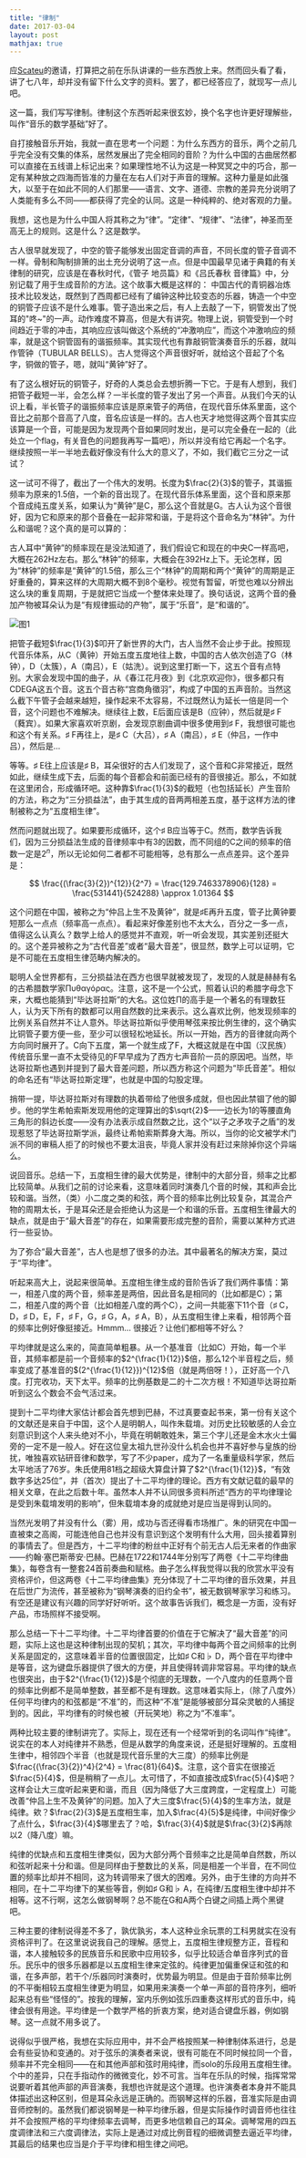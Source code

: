 ```yaml
---
title: "律制"
date: 2017-03-04
layout: post
mathjax: true
---
```


应[Scateu](http://scateu.me/2017/03/01/notes-on-automated-composition.html)的邀请，打算把之前在乐队讲课的一些东西放上来。然而回头看了看，讲了七八年，却并没有留下什么文字的资料。罢了，都已经答应了，就现写一点儿吧。

这一篇，我们写写律制。律制这个东西听起来很玄妙，换个名字也许更好理解些，叫作“音乐的数学基础”好了。

自打接触音乐开始，我就一直在思考一个问题：为什么东西方的音乐，两个之前几乎完全没有交集的体系，居然发展出了完全相同的音阶？为什么中国的古曲居然都可以直接在五线谱上标记出来？如果理性地不认为这是一种冥冥之中的巧合，那一定有某种放之四海而皆准的力量在左右人们对于声音的理解。这种力量是如此强大，以至于在如此不同的人们那里——语言、文字、道德、宗教的差异充分说明了人类能有多么不同——都获得了完全的认同。这是一种纯粹的、绝对客观的力量。

我想，这也是为什么中国人将其称之为“律”。“定律”、“规律”、“法律”，神圣而至高无上的规则。这是什么？这是数学。

古人很早就发现了，中空的管子能够发出固定音调的声音，不同长度的管子音调不一样。骨制和陶制排箫的出土充分说明了这一点。但是中国最早见诸于典籍的有关律制的研究，应该是在春秋时代，《管子 地员篇》和《吕氏春秋 音律篇》中，分别记载了用于生成音阶的方法。这个故事大概是这样的：
中国古代的青铜器冶炼技术比较发达，既然到了西周都已经有了编钟这种比较变态的乐器，铸造一个中空的铜管子应该不是什么难事。管子造出来之后，有人上去敲了一下，铜管发出了悦耳的"咚~"的一声。动作难度不算高，但是大有讲究。物理上说，铜管受到一个时间趋近于零的冲击，其响应应该叫做这个系统的“冲激响应”，而这个冲激响应的频率，就是这个铜管固有的谐振频率。其实现代也有靠敲铜管演奏音乐的乐器，就叫作管钟（TUBULAR BELLS）。古人觉得这个声音很好听，就给这个音起了个名字，铜做的管子，嗯，就叫“黄钟”好了。

有了这么根好玩的铜管子，好奇的人类总会去想折腾一下它。于是有人想到，我们把管子截短一半，会怎么样？一半长度的管子发出了另一个声音。从我们今天的认识上看，半长管子的谐振频率应该是原来管子的两倍，在现代音乐体系里面，这个音比之前那个音高了八度，音名应该是一样的。古人也天才地觉得这两个音其实应该算是一个音，可能是因为发现两个音如果同时发出，是可以完全叠在一起的（此处立一个flag，有关音色的问题我再写一篇吧），所以并没有给它再起一个名字。继续按照一半一半地去截好像没有什么大的意义了，不如，我们截它三分之一试试？

这一试可不得了，截出了一个伟大的发明。长度为$\frac{2}{3}$的管子，其谐振频率为原来的1.5倍，一个新的音出现了。在现代音乐体系里面，这个音和原来那个音成纯五度关系，如果认为“黄钟”是C，那么这个音就是G。古人认为这个音很好，因为它和原来的那个音叠在一起非常和谐，于是将这个音命名为“林钟”。为什么和谐呢？这个真的是可以算的：

古人耳中“黄钟”的频率现在是没法知道了，我们假设它和现在的中央C一样高吧，大概在262Hz左右。那么“林钟”的频率，大概会在392Hz上下。无论怎样，因为“林钟”的频率是“黄钟”的1.5倍，那么三个“林钟”的周期和两个“黄钟”的周期是正好重叠的，算来这样的大周期大概不到8个毫秒。视觉有暂留，听觉也难以分辨出这么块的重复周期，于是就把它当成一个整体来处理了。换句话说，这两个音的叠加产物被耳朵认为是“有规律振动的产物”，属于“乐音”，是“和谐的”。

![图1]({{site.imageurl}}/2_3.jpg)


把管子截短$\frac{1}{3}$叩开了新世界的大门，古人当然不会止步于此。按照现代音乐体系，从C（黄钟）开始五度五度地往上数，中国的古人依次创造了G（林钟），D（太簇），A（南吕），E（姑洗）。说到这里打断一下，这五个音有点特别。大家会发现中国的曲子，从《春江花月夜》到《北京欢迎你》，很多都只有CDEGA这五个音。这五个音古称“宫商角徵羽”，构成了中国的五声音阶。当然这么截下午管子会越来越短，操作起来不太容易，不过既然认为延长一倍是同一个音，这个问题也不难解决。继续往上数，E后面应该是B（应钟），然后就是$\sharp$ F（蕤宾）。如果大家喜欢听京剧，会发现京剧曲调中很多使用到$\sharp$ F，我想很可能也和这个有关系。$\sharp$ F再往上，是$\sharp$ C（大吕），$\sharp$ A（南吕），$\sharp$ E（仲吕，一作中吕），然后是…

等等。$\sharp$ E往上应该是$\sharp$ B，耳朵很好的古人们发现了，这个音和C非常接近，既然如此，继续生成下去，后面的每个音都会和前面已经有的音很接近。那么，不如就在这里闭合，形成循环吧。这种靠$\frac{1}{3}$的截短（也包括延长）产生音阶的方法，称之为“三分损益法”，由于其生成的音两两相差五度，基于这样方法的律制被称之为“五度相生律”。

然而问题就出现了。如果要形成循环，这个$\sharp$ B应当等于C。然而，数学告诉我们，因为三分损益法生成的音律频率中有3的因数，而不同组的C之间的频率的倍数一定是$2^{n}$，所以无论如何二者都不可能相等，总有那么一点点差异。这个差异是：

$$
\frac{(\frac{3}{2})^{12}}{2^7} = \frac{129.7463378906}{128} = \frac{531441}{524288} \approx 1.01364
$$

这个问题在中国，被称之为“仲吕上生不及黄钟”，就是$\sharp$E再升五度，管子比黄钟要短那么一点点（频率高一点点）。看起来好像差别也不太大么，百分之一多一点，值得这么认真么？数学上给人的感觉并不直观，听一听会发现，其实差别还挺大的。这个差异被称之为“古代音差”或者“最大音差”，很显然，数学上可以证明，它是不可能在五度相生律范畴内解决的。

聪明人全世界都有，三分损益法在西方也很早就被发现了，发现的人就是赫赫有名的古希腊数学家Πυθαγόρας。注意，这不是一个公式，照着认识的希腊字母念下来，大概也能猜到“毕达哥拉斯”的大名。这位姓Π的高手是一个著名的有理数狂人，认为天下所有的数都可以用自然数的比来表示。这么喜欢比例，他发现频率的比例关系自然并不让人意外。毕达哥拉斯似乎使用琴弦来按比例生律的，这个确实比铜管子要方便一些，至少可以很轻松地延长。所以一开始，西方的音律就向两个方向同时展开了。C向下五度，第一个就生成了F，大概这就是在中国（汉民族）传统音乐里一直不太受待见的F早早成为了西方七声音阶一员的原因吧。当然，毕达哥拉斯也遇到并提到了最大音差问题，所以西方称这个问题为“毕氏音差”。相似的命名还有“毕达哥拉斯定理”，也就是中国的勾股定理。

捎带一提，毕达哥拉斯对有理数的执着带给了他很多成就，但也因此禁锢了他的脚步。他的学生希帕索斯发现用他的定理算出的$\sqrt{2}$——边长为1的等腰直角三角形的斜边长度——没有办法表示成自然数之比，这个“以子之矛攻子之盾”的发现惹怒了毕达哥拉斯学派，最终让希帕索斯葬身大海。所以，当你的论文被学术门派不同的审稿人拒了的时候也不要太沮丧，毕竟人家并没有赶过来除掉你这个异端么。

说回音乐。总结一下，五度相生律的最大优势是，律制中的大部分音，频率之比都比较简单。从我们之前的讨论来看，这意味着同时演奏几个音的时候，其和声会比较和谐。当然，（类）小二度之类的和弦，两个音的频率比例比较复杂，其混合产物的周期太长，于是耳朵还是会拒绝认为这是一个和谐的乐音。五度相生律最大的缺点，就是由于“最大音差”的存在，如果需要形成完整的音阶，需要以某种方式进行一些妥协。

为了弥合“最大音差”，古人也是想了很多的办法。其中最著名的解决方案，莫过于“平均律”。

听起来高大上，说起来很简单。五度相生律生成的音阶告诉了我们两件事情：第一，相差八度的两个音，频率差是两倍，因此音名是相同的（比如都是C）；第二，相差八度的两个音（比如相差八度的两个C），之间一共能塞下11个音（$\sharp$ C，D，$\sharp$ D，E，F，$\sharp$ F，G，$\sharp$ G，A，$\sharp$ A，B），从五度相生律上来看，相邻两个音的频率比例好像挺接近。Hmmm… 很接近？让他们都相等不好么？

平均律就是这么来的，简直简单粗暴。从一个基准音（比如C）开始，每一个半音，其频率都是前一个音频率的$2^{\frac{1}{12}}$倍，那么12个半音程之后，频率变成了基准音的$(2^{\frac{1}{12}})^{12}$倍（就是两倍呀！），正好高一个八度。打完收功，天下太平。频率的比例基数是二的十二次方根！不知道毕达哥拉斯听到这么个数会不会气活过来。

提到十二平均律大家估计都会首先想到巴赫，不过真要查起书来，第一份有关这个的文献还是来自于中国，这个人是明朝人，叫作朱载堉。对历史比较敏感的人会立刻意识到这个人来头绝对不小，毕竟在明朝敢姓朱，第三个字儿还是金木水火土偏旁的一定不是一般人。好在这位皇太祖九世孙没什么机会也并不喜好参与皇族的纷扰，唯独喜欢钻研音律和数学，写了不少paper，成为了一名重量级科学家，然后太平地活了76岁。朱氏使用81档之超级大算盘计算了$2^{\frac{1}{12}}$，“有效数字多达25位”，并（首次）提出了十二平均律的理论。西方有文献记载的最早的相关文章，在此之后数十年。虽然本人并不认同很多资料所述“西方的平均律理论是受到朱载堉发明的影响”，但朱载堉本身的成就绝对是应当是得到认同的。

当然光发明了并没有什么（雾）用，成功与否还得看市场推广。朱的研究在中国一直被束之高阁，可能连他自己也并没有意识到这个发明有什么大用，回头接着算别的事情去了。但是西方，十二平均律的粉丝中正好有个前无古人后无来者的作曲家——约翰·塞巴斯蒂安·巴赫。巴赫在1722和1744年分别写了两卷《十二平均律曲集》，每卷含有一整套24首前奏曲和赋格。曲子怎么样我觉得以我的欣赏水平没有资格评价，但这两卷《十二平均律曲集》充分体现了十二平均律的音乐效果，并且在后世广为流传，甚至被称为“钢琴演奏的旧约全书”，被无数钢琴家学习和练习。有空还是建议有兴趣的同学好好听听。这个故事告诉我们，概念是一方面，没有好产品，市场照样不接受啊。

那么总结一下十二平均律。十二平均律首要的价值在于它解决了“最大音差”的问题，实际上这也是这种律制出现的契机；其次，平均律中每两个音之间频率的比例关系是固定的，这意味着半音的位置很固定，比如$\sharp$ C和$\flat$ D，两个音在平均律中是等音，这为键盘乐器提供了很大的方便，并且使得转调非常容易。平均律的缺点也很突出，由于$2^{\frac{1}{12}}$是个彻底的无理数，一个八度内的任意两个音的频率比例都不是简单整数，甚至都不是有理数。这意味着实际上，（除了八度外）任何平均律内的和弦都是“不准”的，而这种“不准”是能够被部分耳朵灵敏的人捕捉到的。因此，平均律有的时候也被（开玩笑地）称之为“不准率”。

两种比较主要的律制讲完了。实际上，现在还有一个经常听到的名词叫作“纯律”。说实在的本人对纯律并不熟悉，但是从数学的角度来说，还是挺好理解的。五度相生律中，相邻四个半音（也就是现代音乐里的大三度）的频率比例是$\frac{(\frac{3}{2})^4}{2^4} = \frac{81}{64}$。注意，这个音实在很接近$\frac{5}{4}$，但是稍稍了一点儿。太可惜了，不如直接改成$\frac{5}{4}$吧？这样会让大三度听起来更和谐，而且（因为降低了大三度跨度，一定程度上）可能改善“仲吕上生不及黄钟”的问题。加入了大三度$\frac{5}{4}$的生率方法，就是纯律。欸？$\frac{2}{3}$是五度相生率，加入$\frac{4}{5}$是纯律，中间好像少了点什么，$\frac{3}{4}$哪里去了？哈，$\frac{3}{4}$就是$\frac{3}{2}$再除以2（降八度）嘛。

纯律的优缺点和五度相生律类似，因为大部分两个音频率之比是简单自然数，所以和弦听起来十分和谐。但是同样由于整数比的关系，同是相差一个半音，在不同位置的频率比却并不相同，这为转调带来了很大的困难。另外，由于生律的方向并不相同，在十二平均律下的某些等音，例如$\sharp$ G和$\flat$ A，在纯律/五度相生律中却并不相等。这不行啊，这怎么做钢琴啊？总不能在G和A两个白键之间插上两个黑键吧。

三种主要的律制说得差不多了，孰优孰劣，本人这种业余玩票的工科男就实在没有资格评判了。在这里说说我自己的理解。感觉上，五度相生律规整方正，音程和谐，本人接触较多的民族音乐和民歌中应用较多，似乎比较适合单音序列式的音乐。民乐中的很多乐器都是以五度相生律来定弦的。纯律更加偏重保证和弦的和谐，在多声部，若干个/乐器同时演奏时，优势最为明显。但是由于音阶频率比例的不平衡相较五度相生律更为明显，如果用来演奏一个单一声部的音符序列，细听起来总有些“怪怪的”。按我的理解，室内乐例如弦乐四重奏这样形式的音乐中，纯律会很有用途。平均律是一个数学严格的折衷方案，绝对适合键盘乐器，例如钢琴。这一点就不用多说了。

说得似乎很严格，我想在实际应用中，并不会严格按照某一种律制体系进行，总是会有些妥协和变通的。对于弦乐的演奏者来说，很有可能在不同时候拉同一个音，频率并不完全相同——在和其他声部和弦时用纯律，而solo的乐段用五度相生律。个中的差异，只在手指动作的微微变化，妙不可言。当年在乐队的时候，指挥常常说要听着其他声部的声音演奏，我想也许就是这个道理。也许演奏者本身并不能具体描述出这种区别，但是耳朵永远是正确的。而钢琴这样的乐器，音准实际是由调音师控制的。虽然我们都说钢琴是一种平均律乐器，但是实际操作时调音师也往往并不会按照严格的平均律频率去调琴，而更多地信赖自己的耳朵。调琴常用的四五度调律法和三六度调律法，实际上是通过对成比例音程的细微调整去逼近平均律，其最后的结果也应当是介于平均律和相生律之间吧。

